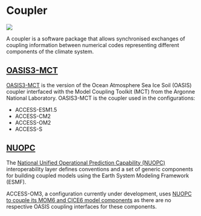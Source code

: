 # Coupler

<!-- ![Coupler Component Logo](../../assets/component-logos/components-without-titles/ACCESS icon COUPLER.png){align=right width=40%} -->

<img src = "../../../assets/component-logos/component-maps/coupler-component-map.png" class="white-background"></img>

A coupler is a software package that allows synchronised exchanges of coupling information between numerical codes representing different components of the climate system.

## [OASIS3-MCT][OASIS3-MCT]

[OASIS3-MCT][OASIS3-MCT] is the version of the Ocean Atmosphere Sea Ice Soil (OASIS) coupler interfaced with the Model Coupling Toolkit (MCT) from the Argonne National Laboratory. OASIS3-MCT is the coupler used in the configurations:

- ACCESS-ESM1.5
- ACCESS-CM2 
- ACCESS-OM2
- ACCESS-S

## [NUOPC][NUOPC-int-layer]

The [National Unified Operational Prediction Capability (NUOPC)][NUOPC-int-layer] interoperability layer defines conventions and a set of generic components for building coupled models using the Earth System Modeling Framework (ESMF).

ACCESS-OM3, a configuration currently under development, uses [NUOPC to couple its MOM6 and CICE6 model components][coupler-choice] as there are no respective OASIS coupling interfaces for these components.

[OASIS3-MCT]: https://oasis.cerfacs.fr/en/
[NUOPC-int-layer]: https://earthsystemmodeling.org/nuopc/
[coupler-choice]: https://github.com/COSIMA/access-om3/discussions/7
